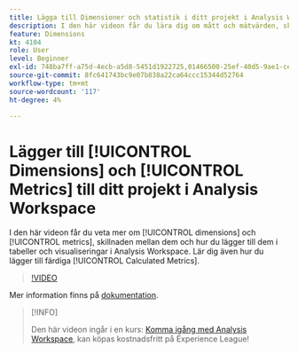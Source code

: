```yaml
---
title: Lägga till Dimensioner och statistik i ditt projekt i Analysis Workspace
description: I den här videon får du lära dig om mått och mätvärden, skillnaden mellan dem och hur du lägger till dem i tabeller och visualiseringar i Analysis Workspace. Lär dig även hur du lägger till färdiga beräknade värden.
feature: Dimensions
kt: 4104
role: User
level: Beginner
exl-id: 748ba7ff-a75d-4ecb-a5d8-5451d1922725,01466500-25ef-40d5-9ae1-ce1e0e92b0b5
source-git-commit: 8fc641743bc9e07b838a22ca64ccc15344d52764
workflow-type: tm+mt
source-wordcount: '117'
ht-degree: 4%

---
```


# Lägger till [!UICONTROL Dimensions] och [!UICONTROL Metrics] till ditt projekt i Analysis Workspace

I den här videon får du veta mer om [!UICONTROL dimensions] och [!UICONTROL metrics], skillnaden mellan dem och hur du lägger till dem i tabeller och visualiseringar i Analysis Workspace. Lär dig även hur du lägger till färdiga [!UICONTROL Calculated Metrics].

>[!VIDEO](https://video.tv.adobe.com/v/30606/?quality=12&learn=on)

Mer information finns på [dokumentation](https://experienceleague.adobe.com/docs/analytics/analyze/analysis-workspace/components/analysis-workspace-components.html).

>[!INFO]
>
> Den här videon ingår i en kurs: [Komma igång med Analysis Workspace](https://experienceleague.adobe.com/?recommended=Analytics-U-1-2020.1.workspace), kan köpas kostnadsfritt på Experience League!
